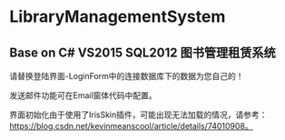 # LibraryManagementSystem
Base on C# VS2015 SQL2012
图书管理租赁系统
-------------------
请替换登陆界面-LoginForm中的连接数据库下的数据为您自己的！

发送邮件功能可在Email窗体代码中配置。

界面初始化由于使用了IrisSkin插件，可能出现无法加载的情况，请参考：https://blog.csdn.net/kevinmeanscool/article/details/74010908。

